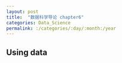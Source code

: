 ```yaml
---
layout: post
title:  "数据科学导论 chapter6"
categories: Data_Science
permalink: :/categories/:day/:month:/year
---
```


## Using data


